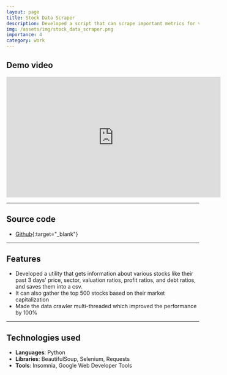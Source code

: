 ```yaml
---
layout: page
title: Stock Data Scraper
description: Developed a script that can scrape important metrics for various stocks based on their market capitalization.
img: /assets/img/stock_data_scraper.png
importance: 4
category: work
---
```


## Demo video
<div class="aspect-ratio">
<iframe width="560" height="315" src="https://www.youtube-nocookie.com/embed/QPE_oP6f6AU" title="YouTube video player" frameborder="0" allow="accelerometer; autoplay; clipboard-write; encrypted-media; gyroscope; picture-in-picture" allowfullscreen></iframe>
</div>

<hr>

## Source code
- [Github](https://github.com/karanjoisher/stock_data_crawler){:target="\_blank"}

<hr>

## Features

- Developed a utility that gets information about various stocks like their past 3 days' price, sector, valuation ratios, profit ratios, and debt ratios, and saves them into a csv.
- It can also gather the top 500 stocks based on their market capitalization
- Made the data crawler multi-threaded which improved the performance by 100%

<hr>

## Technologies used

- <strong>Languages</strong>: Python
- <strong>Libraries</strong>: BeautifulSoup, Selenium, Requests
- <strong>Tools</strong>: Insomnia, Google Web Developer Tools